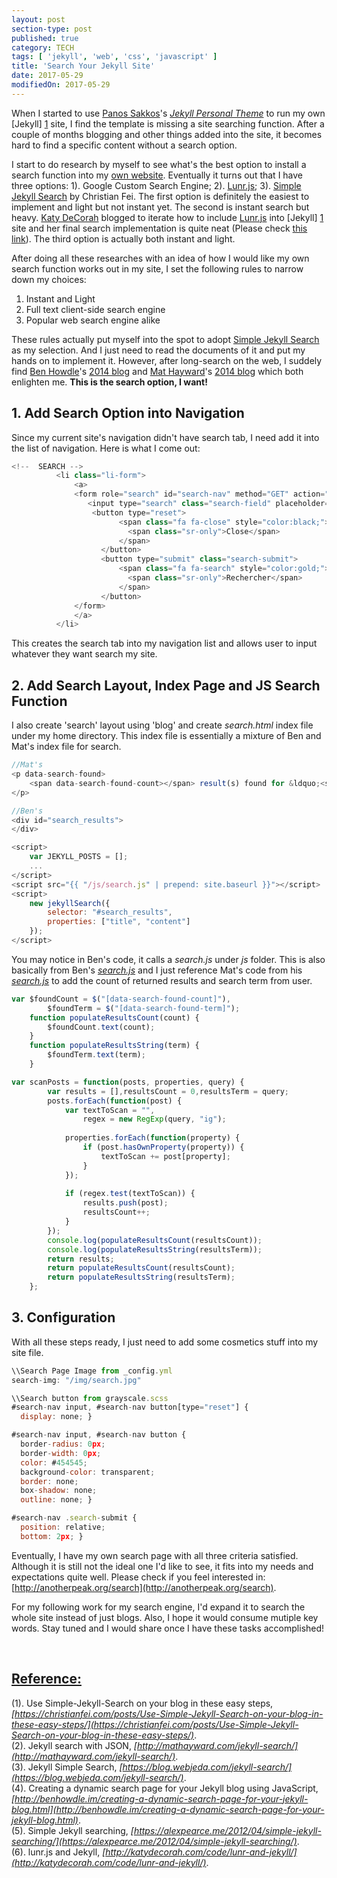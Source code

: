 ```yaml
---
layout: post
section-type: post
published: true
category: TECH
tags: [ 'jekyll', 'web', 'css', 'javascript' ]
title: 'Search Your Jekyll Site'
date: 2017-05-29
modifiedOn: 2017-05-29
---
```


When I started to use [Panos Sakkos](https://panossakkos.github.io/)'s _[Jekyll Personal Theme](http://jekyllthemes.org/themes/personal/)_ to run my own [Jekyll] [1] site, I find the template is missing a site searching function. After a couple of months blogging and other things added into the site, it becomes hard to find a specific content without a search option. 

I start to do research by myself to see what's the best option to install a search function into my [own website](http://anotherpeak.org/). Eventually it turns out that I have three options: 1). Google Custom Search Engine; 2). [Lunr.js](https://lunrjs.com/); 3). [Simple Jekyll Search](https://christianfei.com/posts/Use-Simple-Jekyll-Search-on-your-blog-in-these-easy-steps/) by Christian Fei. The first option is definitely the easiest to implement and light but not instant yet. The second is instant search but heavy. [Katy DeCorah](http://katydecorah.com/) blogged to iterate how to include [Lunr.js](https://lunrjs.com/) into [Jekyll] [1] site and her final search implementation is quite neat (Please check [this link](http://katydecorah.com/search/)). The third option is actually both instant and light.

After doing all these researches with an idea of how I would like my own search function works out in my site, I set the following rules to narrow down my choices:  
1. Instant and Light  
2. Full text client-side search engine  
3. Popular web search engine alike  

These rules actually put myself into the spot to adopt [Simple Jekyll Search](https://christianfei.com/posts/Use-Simple-Jekyll-Search-on-your-blog-in-these-easy-steps/) as my selection. And I just need to read the documents of it and put my hands on to implement it. However, after long-search on the web, I suddely find [Ben Howdle](http://benhowdle.im/)'s [2014 blog](http://benhowdle.im/creating-a-dynamic-search-page-for-your-jekyll-blog.html) and [Mat Hayward](http://mathayward.com/)'s [2014 blog](http://mathayward.com/jekyll-search/) which both enlighten me. __This is the search option, I want!__   

__1. Add Search Option into Navigation__  
----------------------------------------    
Since my current site's navigation didn't have search tab, I need add it into the list of navigation. Here is what I come out:  

```javascript  
<!--  SEARCH -->
          <li class="li-form">
              <a>
              <form role="search" id="search-nav" method="GET" action="{{ '/search' | prepend: site.baseurl }}">
                 <input type="search" class="search-field" placeholder="What are you looking for?" value="" name="query" title="Rechercher :" style="color:black;background-color:white;">
                  <button type="reset">
                        <span class="fa fa-close" style="color:black;">
                          <span class="sr-only">Close</span>
                        </span>
                    </button>
                    <button type="submit" class="search-submit">
                        <span class="fa fa-search" style="color:gold;">
                          <span class="sr-only">Rechercher</span>
                        </span>
                    </button>
              </form>
              </a>
          </li>
```  

This creates the search tab into my navigation list and allows user to input whatever they want search my site.  

__2. Add Search Layout, Index Page and JS Search Function__  
-----------------------------------------------------------  

I also create 'search' layout using 'blog' and create _search.html_ index file under my home directory. This index file is essentially a mixture of Ben and Mat's index file for search.  
  
```javascript   
//Mat's  
<p data-search-found>
    <span data-search-found-count></span> result(s) found for &ldquo;<span data-search-found-term></span>&rdquo;.
</p>

//Ben's  
<div id="search_results">
</div>

<script>
	var JEKYLL_POSTS = [];
	...
</script>
<script src="{{ "/js/search.js" | prepend: site.baseurl }}"></script>
<script>
	new jekyllSearch({
		selector: "#search_results",
		properties: ["title", "content"]
	});
</script>
```  

You may notice in Ben's code, it calls a _search.js_ under _js_ folder. This is also basically from Ben's _[search.js](https://github.com/benhowdle89/jekyll-search-demo/blob/gh-pages/js/search.js)_ and I just reference Mat's code from his _[search.js](https://github.com/mathaywarduk/jekyll-search/blob/master/scripts/search.js)_ to add the count of returned results and search term from user.  

```javascript  
var $foundCount = $("[data-search-found-count]"),
        $foundTerm = $("[data-search-found-term]");
    function populateResultsCount(count) {
        $foundCount.text(count);
    }
    function populateResultsString(term) {
        $foundTerm.text(term);
    }

var scanPosts = function(posts, properties, query) {
		var results = [],resultsCount = 0,resultsTerm = query;
		posts.forEach(function(post) {
			var textToScan = "",
				regex = new RegExp(query, "ig");
            
			properties.forEach(function(property) {
				if (post.hasOwnProperty(property)) {
					textToScan += post[property];
				}
			});
            
			if (regex.test(textToScan)) {
				results.push(post);
                resultsCount++;
			}
		});
        console.log(populateResultsCount(resultsCount));
        console.log(populateResultsString(resultsTerm));
		return results;
        return populateResultsCount(resultsCount);
        return populateResultsString(resultsTerm);
	};
```  

__3. Configuration__  
--------------------  

With all these steps ready, I just need to add some cosmetics stuff into my site file.  

```javascript  
\\Search Page Image from _config.yml
search-img: "/img/search.jpg"  

\\Search button from grayscale.scss
#search-nav input, #search-nav button[type="reset"] {
  display: none; }

#search-nav input, #search-nav button {
  border-radius: 0px;
  border-width: 0px;
  color: #454545;
  background-color: transparent;
  border: none;
  box-shadow: none;
  outline: none; }

#search-nav .search-submit {
  position: relative;
  bottom: 2px; }
```  

Eventually, I have my own search page with all three criteria satisfied. Although it is still not the ideal one I'd like to see, it fits into my needs and expectations quite well. Please check if you feel interested in: [http://anotherpeak.org/search](http://anotherpeak.org/search).    

For my following work for my search engine, I'd expand it to search the whole site instead of just blogs. Also, I hope it would consume mutiple key words. Stay tuned and I would share once I have these tasks accomplished!  

<br />

<u>Reference:</u>    
-----------------  
(1). Use Simple-Jekyll-Search on your blog in these easy steps, _[https://christianfei.com/posts/Use-Simple-Jekyll-Search-on-your-blog-in-these-easy-steps/](https://christianfei.com/posts/Use-Simple-Jekyll-Search-on-your-blog-in-these-easy-steps/)_.  
(2). Jekyll search with JSON, _[http://mathayward.com/jekyll-search/](http://mathayward.com/jekyll-search/)_.  
(3). Jekyll Simple Search, _[https://blog.webjeda.com/jekyll-search/](https://blog.webjeda.com/jekyll-search/)_.    
(4). Creating a dynamic search page for your Jekyll blog using JavaScript, _[http://benhowdle.im/creating-a-dynamic-search-page-for-your-jekyll-blog.html](http://benhowdle.im/creating-a-dynamic-search-page-for-your-jekyll-blog.html)_.  
(5). Simple Jekyll searching, _[https://alexpearce.me/2012/04/simple-jekyll-searching/](https://alexpearce.me/2012/04/simple-jekyll-searching/)_.  
(6). lunr.js and Jekyll, _[http://katydecorah.com/code/lunr-and-jekyll/](http://katydecorah.com/code/lunr-and-jekyll/)_.  

[1]: https://jekyllrb.com/  "Jekyll"